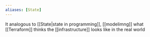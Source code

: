 ```yaml
---
aliases: [State]
---
```


It analogous to [[State|state in programming]], [[modelimng]] what [[Terraform]] thinks the [[infrastructure]] looks like in the real world
